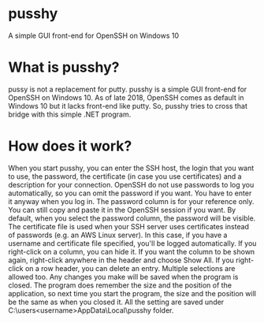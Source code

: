# pusshy
A simple GUI front-end for OpenSSH on Windows 10

# What is pusshy?

pussy is not a replacement for putty. pusshy is a simple GUI front-end for OpenSSH on Windows 10. 
As of late 2018, OpenSSH comes as default in Windows 10 but it lacks front-end like putty. 
So, pusshy tries to cross that bridge with this simple .NET program.

# How does it work?

When you start pusshy, you can enter the SSH host, the login that you want to use, the password, the certificate (in case you use certificates) and a description for your connection. OpenSSH do not use passwords to log you automatically, so you can omit the password if you want. You have to enter it anyway when you log in. The password column is for your reference only. You can still copy and paste it in the OpenSSH session if you want. By default, when you select the password column, the password will be visible. 
The certificate file is used when your SSH server uses certificates instead of passwords (e.g. an AWS Linux server).  In this case, if you have a username and certificate file specified, you'll be logged automatically. 
If you right-click on a column, you can hide it. If you want the column to be shown again, right-click anywhere in the header and choose Show All. 
If you right-click on a row header, you can delete an entry. Multiple selections are allowed too.
Any changes you make will be saved when the program is closed. 
The program does remember the size and the position of the application, so next time you start the program, the size and the position will be the same as when you closed it. 
All the setting are saved under C:\users\<username>AppData\Local\pusshy folder. 
